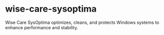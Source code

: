 # wise-care-sysoptima
Wise Care SysOptima optimizes, cleans, and protects Windows systems to enhance performance and stability.
